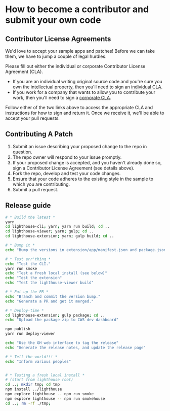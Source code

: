 # How to become a contributor and submit your own code

## Contributor License Agreements

We'd love to accept your sample apps and patches! Before we can take them, we have to jump a couple of legal hurdles.

Please fill out either the individual or corporate Contributor License Agreement (CLA).
  * If you are an individual writing original source code and you're sure you own the intellectual property, then you'll need to sign an [individual CLA](https://developers.google.com/open-source/cla/individual).
  * If you work for a company that wants to allow you to contribute your work, then you'll need to sign a [corporate CLA](https://developers.google.com/open-source/cla/corporate).

Follow either of the two links above to access the appropriate CLA and instructions for how to sign and return it. Once we receive it, we'll be able to
accept your pull requests.

## Contributing A Patch

1. Submit an issue describing your proposed change to the repo in question.
1. The repo owner will respond to your issue promptly.
1. If your proposed change is accepted, and you haven't already done so, sign a Contributor License Agreement (see details above).
1. Fork the repo, develop and test your code changes.
1. Ensure that your code adheres to the existing style in the sample to which you are contributing.
1. Submit a pull request.


## Release guide

```sh
# * Build the latest *
yarn
cd lighthouse-cli; yarn; yarn run build; cd ..
cd lighthouse-viewer; yarn; gulp; cd ..
cd lighthouse-extension; yarn; gulp build; cd ..

# * Bump it *
echo "Bump the versions in extension/app/manifest.json and package.json"

# * Test err'thing * 
echo "Test the CLI."
yarn run smoke
echo "Test a fresh local install (see below)"
echo "Test the extension"
echo "Test the lighthouse-viewer build"

# * Put up the PR *
echo "Branch and commit the version bump."
echo "Generate a PR and get it merged."

# * Deploy-time *
cd lighthouse-extension; gulp package; cd ..
echo "Upload the package zip to CWS dev dashboard"

npm publish
yarn run deploy-viewer

echo "Use the GH web interface to tag the release"
echo "Generate the release notes, and update the release page"

# * Tell the world!!! *
echo "Inform various peoples"


# * Testing a fresh local install *
# (start from lighthouse root)
cd ..; mkdir tmp; cd tmp
npm install ../lighthouse
npm explore lighthouse -- npm run smoke
npm explore lighthouse -- npm run smokehouse
cd ..; rm -rf ./tmp;
```
